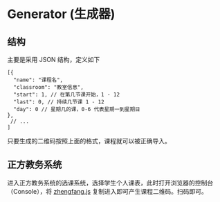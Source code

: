 # Generator (生成器)

## 结构

主要是采用 JSON 结构，定义如下

```JS
[{
  "name": "课程名",
  "classroom": "教室信息",
  "start": 1, // 在第几节课开始，1 - 12
  "last": 0, // 持续几节课 1 - 12
  "day": 0 // 星期几的课，0-6 代表星期一到星期日
},
 // ...
]
```

只要生成的二维码按照上面的格式，课程就可以被正确导入。



## 正方教务系统

进入正方教务系统的选课系统，选择学生个人课表，此时打开浏览器的控制台（Console），将 [zhengfang.js](zhengfang.js) 复制进入即可产生课程二维码。扫码即可。